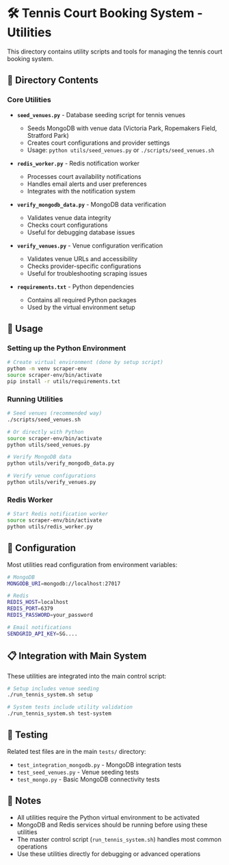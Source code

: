 # 🛠️ Tennis Court Booking System - Utilities

This directory contains utility scripts and tools for managing the tennis court booking system.

## 📁 Directory Contents

### Core Utilities

- **`seed_venues.py`** - Database seeding script for tennis venues
  - Seeds MongoDB with venue data (Victoria Park, Ropemakers Field, Stratford Park)
  - Creates court configurations and provider settings
  - Usage: `python utils/seed_venues.py` or `./scripts/seed_venues.sh`

- **`redis_worker.py`** - Redis notification worker
  - Processes court availability notifications
  - Handles email alerts and user preferences
  - Integrates with the notification system

- **`verify_mongodb_data.py`** - MongoDB data verification
  - Validates venue data integrity
  - Checks court configurations
  - Useful for debugging database issues

- **`verify_venues.py`** - Venue configuration verification
  - Validates venue URLs and accessibility
  - Checks provider-specific configurations
  - Useful for troubleshooting scraping issues

- **`requirements.txt`** - Python dependencies
  - Contains all required Python packages
  - Used by the virtual environment setup

## 🚀 Usage

### Setting up the Python Environment
```bash
# Create virtual environment (done by setup script)
python -m venv scraper-env
source scraper-env/bin/activate
pip install -r utils/requirements.txt
```

### Running Utilities
```bash
# Seed venues (recommended way)
./scripts/seed_venues.sh

# Or directly with Python
source scraper-env/bin/activate
python utils/seed_venues.py

# Verify MongoDB data
python utils/verify_mongodb_data.py

# Verify venue configurations
python utils/verify_venues.py
```

### Redis Worker
```bash
# Start Redis notification worker
source scraper-env/bin/activate
python utils/redis_worker.py
```

## 🔧 Configuration

Most utilities read configuration from environment variables:

```bash
# MongoDB
MONGODB_URI=mongodb://localhost:27017

# Redis
REDIS_HOST=localhost
REDIS_PORT=6379
REDIS_PASSWORD=your_password

# Email notifications
SENDGRID_API_KEY=SG....
```

## 📋 Integration with Main System

These utilities are integrated into the main control script:

```bash
# Setup includes venue seeding
./run_tennis_system.sh setup

# System tests include utility validation
./run_tennis_system.sh test-system
```

## 🧪 Testing

Related test files are in the main `tests/` directory:
- `test_integration_mongodb.py` - MongoDB integration tests
- `test_seed_venues.py` - Venue seeding tests
- `test_mongo.py` - Basic MongoDB connectivity tests

## 📝 Notes

- All utilities require the Python virtual environment to be activated
- MongoDB and Redis services should be running before using these utilities
- The master control script (`run_tennis_system.sh`) handles most common operations
- Use these utilities directly for debugging or advanced operations 